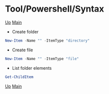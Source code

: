 # Tool/Powershell/Syntax

[Up](index.md)
[Main](../../../index.md)

-   Create folder

```powershell
New-Item -Name "" -ItemType "directory"
```

-   Create file

```powershell
New-Item -Name "" -ItemType "file"
```

-   List folder elements

```powershell
Get-ChildItem
```

[Up](index.md)
[Main](../../../index.md)
